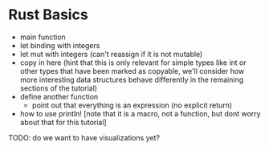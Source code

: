 # Rust Basics

- main function
- let binding with integers
- let mut with integers (can't reassign if it is not mutable)
- copy in here (hint that this is only relevant for simple types like int or other types that have been marked as copyable, we'll consider how more interesting data structures behave differently in the remaining sections of the tutorial)
- define another function
  - point out that everything is an expression (no explicit return)
- how to use println! [note that it is a macro, not a function, but dont worry about that for this tutorial]

TODO: do we want to have visualizations yet?